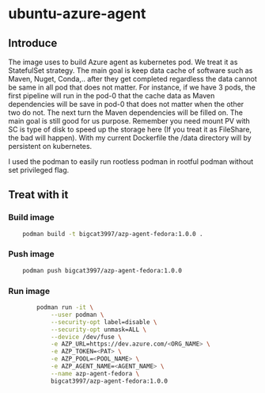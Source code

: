 # ubuntu-azure-agent

## Introduce

The image uses to build Azure agent as kubernetes pod. We treat it as StatefulSet strategy. The main goal is keep data cache of software such as Maven, Nuget, Conda,.. after they get completed regardless the data cannot be same in all pod that does not matter. For instance, if we have 3 pods, the first pipeline will run in the pod-0 that the cache data as Maven dependencies will be save in pod-0 that does not matter when the other two do not. The next turn the Maven dependencies will be filled on. The main goal is still good for us purpose. Remember you need mount PV with SC is type of disk to speed up the storage here (If you treat it as FileShare, the bad will happen).
With my current Dockerfile the /data directory will by persistent on kubernetes.

I used the podman to easily run rootless podman in rootful podman without set privileged flag.

## Treat with it
### Build image

```bash
    podman build -t bigcat3997/azp-agent-fedora:1.0.0 .
```

### Push image

```bash
    podman push bigcat3997/azp-agent-fedora:1.0.0
```

### Run image
```bash
        podman run -it \
            --user podman \
            --security-opt label=disable \
            --security-opt unmask=ALL \
            --device /dev/fuse \
            -e AZP_URL=https://dev.azure.com/<ORG_NAME> \
            -e AZP_TOKEN=<PAT> \
            -e AZP_POOL=<POOL_NAME> \
            -e AZP_AGENT_NAME=<AGENT_NAME> \
            --name azp-agent-fedora \
            bigcat3997/azp-agent-fedora:1.0.0
```

